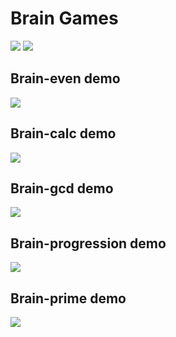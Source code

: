 <h1>Brain Games</h1>
<p>
<p><a href="https://codeclimate.com/github/skepto77/project-lvl1-s486/maintainability"><img src="https://api.codeclimate.com/v1/badges/9bb82157a5f224e0947c/maintainability" /></a>
<a href="https://travis-ci.com/skepto77/project-lvl1-s486"><img src="https://travis-ci.com/skepto77/project-lvl1-s486.svg?branch=master"></a>
</p>

<h2>Brain-even demo</h2>
<a href="https://asciinema.org/a/3f9glTb7blEi42ggTAmtfn50L" target="_blank"><img src="https://asciinema.org/a/3f9glTb7blEi42ggTAmtfn50L.svg" /></a>

<h2>Brain-calc demo</h2>
<a href="https://asciinema.org/a/bgKfGAo4AD7tuKGXsVLPbFjez" target="_blank"><img src="https://asciinema.org/a/bgKfGAo4AD7tuKGXsVLPbFjez.svg" /></a>

<h2>Brain-gcd demo</h2>
<a href="https://asciinema.org/a/YJUotdw34D3mME2WVvBHaE01N" target="_blank"><img src="https://asciinema.org/a/YJUotdw34D3mME2WVvBHaE01N.svg" /></a>

<h2>Brain-progression demo</h2>
<a href="https://asciinema.org/a/244355" target="_blank"><img src="https://asciinema.org/a/244355.svg" /></a>

<h2>Brain-prime demo</h2>
<a href="https://asciinema.org/a/hwX4RI4UJO6YfivqOySYbwb2F" target="_blank"><img src="https://asciinema.org/a/hwX4RI4UJO6YfivqOySYbwb2F.svg" /></a>

